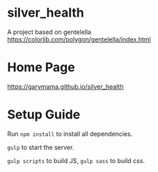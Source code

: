 # silver_health

A project based on gentelella
https://colorlib.com/polygon/gentelella/index.html

# Home Page
https://garymama.github.io/silver_health

# Setup Guide
Run `npm install` to install all dependencies.

`gulp` to start the server.

`gulp scripts` to build JS, `gulp sass` to build css.
